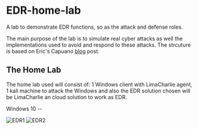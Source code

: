 # EDR-home-lab
A lab to demonstrate EDR functions, so as the attack and defense roles.

The main purpose of the lab is to simulate real cyber attacks as well the implementations used to avoid and respond to these attacks. The strcuture is based on Eric's Capuano [blog] post.


[blog]: https://blog.ecapuano.com/p/so-you-want-to-be-a-soc-analyst-intro?utm_campaign=post&utm_medium=web

## The Home Lab

The home lab used will consist of: 1 Windows client with LimaCharlie agent, 1 kali machine to attack the Windows and also the EDR solution chosen will be LimaCharlie an cloud solution to work as EDR.

Windows 10 --

![EDR1](https://github.com/user-attachments/assets/d0a0f50d-4d17-4d89-9466-ae2815c14ce4)
![EDR2](https://github.com/user-attachments/assets/b56b977c-e4c7-4851-b5cf-3754b983de45)
